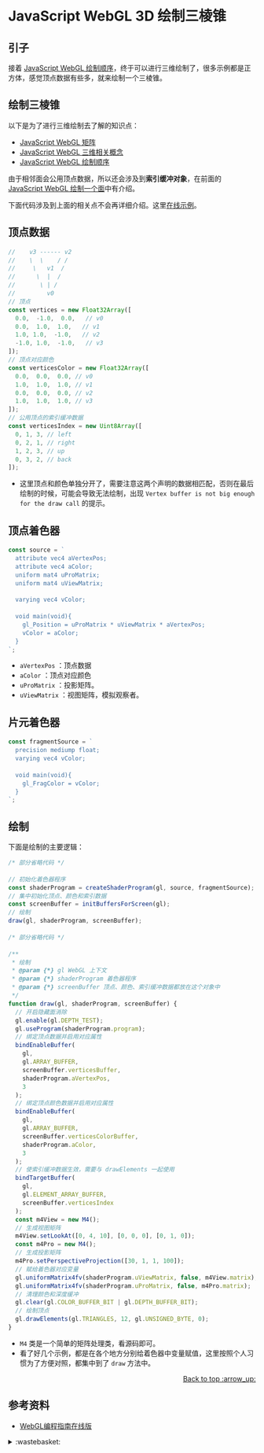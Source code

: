 # JavaScript WebGL 3D 绘制三棱锥

## <a name="start"></a> 引子
接着 [JavaScript WebGL 绘制顺序][url-pre]，终于可以进行三维绘制了，很多示例都是正方体，感觉顶点数据有些多，就来绘制一个三棱锥。

## <a name="coord"></a> 绘制三棱锥
以下是为了进行三维绘制去了解的知识点：
- [JavaScript WebGL 矩阵][url-2]
- [JavaScript WebGL 三维相关概念][url-3]
- [JavaScript WebGL 绘制顺序][url-pre]

由于相邻面会公用顶点数据，所以还会涉及到**索引缓冲对象**，在前面的 [JavaScript WebGL 绘制一个面][url-4]中有介绍。

下面代码涉及到上面的相关点不会再详细介绍。这里[在线示例][url-example1]。
## <a name="data"></a> 顶点数据
```js
//    v3 ------ v2
//    \  \    / /
//     \   v1  /
//      \  |  /
//       \ | /
//         v0
// 顶点
const vertices = new Float32Array([
  0.0,  -1.0,  0.0,   // v0
  0.0,  1.0,  1.0,   // v1
  1.0, 1.0,  -1.0,   // v2
  -1.0, 1.0,  -1.0,   // v3
]);
// 顶点对应颜色
const verticesColor = new Float32Array([
  0.0,  0.0,  0.0, // v0
  1.0,  1.0,  1.0, // v1
  0.0,  0.0,  0.0, // v2
  1.0,  1.0,  1.0, // v3
]);
// 公用顶点的索引缓冲数据
const verticesIndex = new Uint8Array([
  0, 1, 3, // left
  0, 2, 1, // right
  1, 2, 3, // up
  0, 3, 2, // back
]);
```
- 这里顶点和颜色单独分开了，需要注意这两个声明的数据相匹配，否则在最后绘制的时候，可能会导致无法绘制，出现 `Vertex buffer is not big enough for the draw call` 的提示。

## <a name="vertex"></a> 顶点着色器
```js
const source = `
  attribute vec4 aVertexPos;
  attribute vec4 aColor;
  uniform mat4 uProMatrix;
  uniform mat4 uViewMatrix;

  varying vec4 vColor;

  void main(void){
    gl_Position = uProMatrix * uViewMatrix * aVertexPos;
    vColor = aColor;
  }
`;
```
- `aVertexPos` ：顶点数据
- `aColor` ：顶点对应颜色
- `uProMatrix` ：投影矩阵。
- `uViewMatrix` ：视图矩阵，模拟观察者。

## <a name="fragment"></a> 片元着色器
```js
const fragmentSource = `
  precision mediump float;
  varying vec4 vColor;

  void main(void){
    gl_FragColor = vColor;
  }
`;
```

## <a name="draw"></a> 绘制
下面是绘制的主要逻辑：

```js
/* 部分省略代码 */

// 初始化着色器程序
const shaderProgram = createShaderProgram(gl, source, fragmentSource);
// 集中初始化顶点、颜色和索引数据
const screenBuffer = initBuffersForScreen(gl);
// 绘制
draw(gl, shaderProgram, screenBuffer);

/* 部分省略代码 */

/**
 * 绘制
 * @param {*} gl WebGL 上下文
 * @param {*} shaderProgram 着色器程序
 * @param {*} screenBuffer 顶点、颜色、索引缓冲数据都放在这个对象中
 */
function draw(gl, shaderProgram, screenBuffer) {
  // 开启隐藏面消除
  gl.enable(gl.DEPTH_TEST);
  gl.useProgram(shaderProgram.program);
  // 绑定顶点数据并启用对应属性
  bindEnableBuffer(
    gl,
    gl.ARRAY_BUFFER,
    screenBuffer.verticesBuffer,
    shaderProgram.aVertexPos,
    3
  );
  // 绑定顶点颜色数据并启用对应属性
  bindEnableBuffer(
    gl,
    gl.ARRAY_BUFFER,
    screenBuffer.verticesColorBuffer,
    shaderProgram.aColor,
    3
  );
  // 使索引缓冲数据生效，需要与 drawElements 一起使用
  bindTargetBuffer(
    gl,
    gl.ELEMENT_ARRAY_BUFFER,
    screenBuffer.verticesIndex
  );
  const m4View = new M4();
  // 生成视图矩阵
  m4View.setLookAt([0, 4, 10], [0, 0, 0], [0, 1, 0]);
  const m4Pro = new M4();
  // 生成投影矩阵
  m4Pro.setPerspectiveProjection([30, 1, 1, 100]);
  // 赋给着色器对应变量
  gl.uniformMatrix4fv(shaderProgram.uViewMatrix, false, m4View.matrix);
  gl.uniformMatrix4fv(shaderProgram.uProMatrix, false, m4Pro.matrix);
  // 清理颜色和深度缓冲
  gl.clear(gl.COLOR_BUFFER_BIT | gl.DEPTH_BUFFER_BIT);
  // 绘制顶点
  gl.drawElements(gl.TRIANGLES, 12, gl.UNSIGNED_BYTE, 0);
}
```
- `M4` 类是一个简单的矩阵处理类，看源码即可。
- 看了好几个示例，都是在各个地方分别给着色器中变量赋值，这里按照个人习惯为了方便对照，都集中到了 `draw` 方法中。


<div align="right"><a href="#index">Back to top :arrow_up:</a></div>


## <a name="reference"></a> 参考资料
- [WebGL编程指南在线版][url-1]

[url-pre]:https://github.com/XXHolic/segment/issues/121
[url-1]:https://sites.google.com/site/webglbook/
[url-2]:https://github.com/XXHolic/segment/issues/117
[url-3]:https://github.com/XXHolic/segment/issues/120
[url-4]:https://github.com/XXHolic/segment/issues/111

[url-example1]:https://xxholic.github.io/segment/draft2/3/example/index.html


<details>
<summary>:wastebasket:</summary>

最近看了电影[《坠入》][url-waste]，感觉蛮不错的。

![img-waste][url-waste-local]

</details>

[url-waste]:https://movie.douban.com/subject/1890572/
[url-waste-local]:./image/waste.png